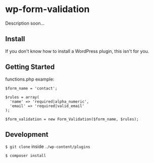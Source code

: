 # wp-form-validation

Description soon...


## Install

If you don't know how to install a WordPress plugin, this isn't for you.

## Getting Started

functions.php example:

```
$form_name = 'contact';

$rules = array(
  'name' => 'required|alpha_numeric',
  'email' => 'required|valid_email'
);

$form_validation = new Form_Validation($form_name, $rules);
```

## Development

`$ git clone` inside `./wp-content/plugins`

`$ composer install`
